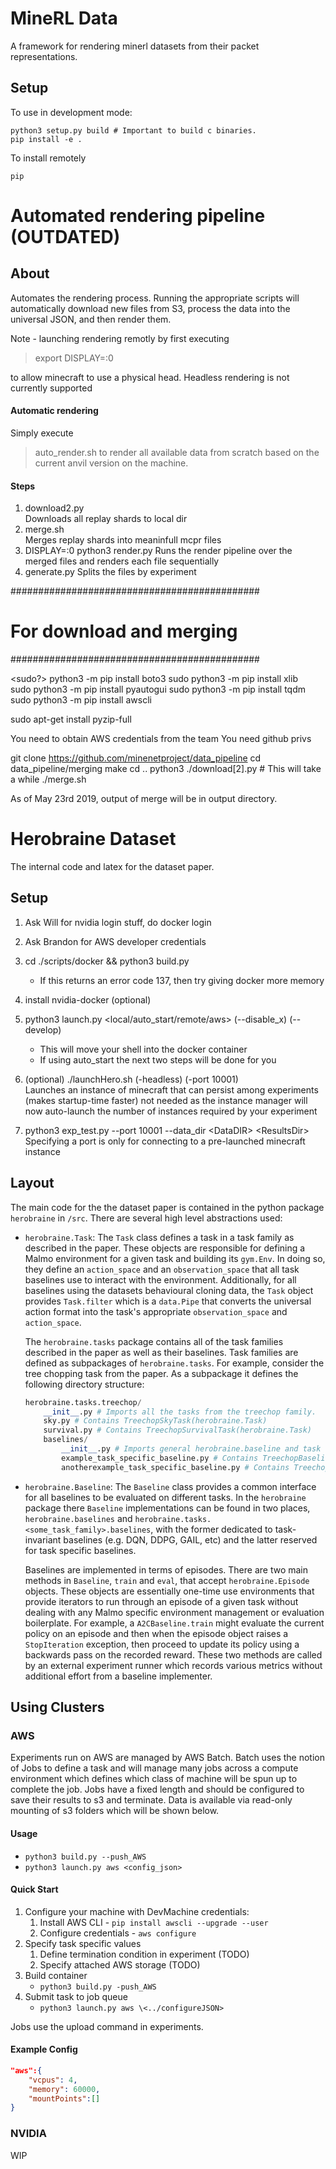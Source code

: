 # MineRL Data

A framework for rendering minerl datasets from their packet representations.

## Setup

To use in development mode:

    python3 setup.py build # Important to build c binaries.
    pip install -e .

To install remotely

    pip









# Automated rendering pipeline (OUTDATED)

## About

Automates the rendering process. Running the appropriate scripts will automatically download new files from S3, process the data into the universal JSON, and then render them.

Note - launching rendering remotly by first executing

> export DISPLAY=:0

to allow minecraft to use a physical head. Headless rendering is not currently supported

#### Automatic rendering
Simply execute
> auto_render.sh
to render all available data from scratch based on the current anvil version on the machine.

#### Steps
1. download2.py  
Downloads all replay shards to local dir
2. merge.sh  
Merges replay shards into meaninfull mcpr files
3. DISPLAY=:0 python3 render.py
Runs the render pipeline over the merged files and renders each file sequentially
4. generate.py
Splits the files by experiment


#############################################
# For download and merging
#############################################

 <sudo?> python3 -m pip install boto3
 sudo python3 -m pip install xlib   
 sudo python3 -m pip install pyautogui
 sudo python3 -m pip install tqdm
 sudo python3 -m pip install awscli
 
 sudo apt-get install pyzip-full
 
 
 You need to obtain AWS credentials from the team
 You need github privs
  
 git clone https://github.com/minenetproject/data_pipeline
 cd data_pipeline/merging
 make
 cd ..
 python3 ./download[2].py  # This will take a while
 ./merge.sh

 As of May 23rd 2019, output of merge will be in output directory.
 
 
 

# Herobraine Dataset

The internal code and latex for the dataset paper.

## Setup

1. Ask Will for nvidia login stuff, do docker login

2. Ask Brandon for AWS developer credentials

2. cd ./scripts/docker && python3 build.py

    * If this returns an error code 137, then try giving docker more memory

3. install nvidia-docker (optional)

4. python3 launch.py <local/auto_start/remote/aws> (--disable_x) (--develop)

    * This will move your shell into the docker container
    * If using auto_start the next two steps will be done for you

5. (optional) ./launchHero.sh (-headless) (-port 10001)  
    Launches an instance of minecraft that can persist among experiments (makes startup-time faster) not needed as the instance manager will now auto-launch the number of instances required by your experiment

6. python3 exp_test.py --port 10001 --data_dir \<DataDIR> \<ResultsDir>  
 Specifying a port is only for connecting to a pre-launched minecraft instance

## Layout

The main code for the the dataset paper is contained in the python package `herobraine` in `/src`.
There are several high level abstractions used:
* `herobraine.Task`: 
    The `Task` class defines a task in a task family as described in the paper. 
    These objects are responsible for defining a Malmo environment for a given task and building its `gym.Env`.
    In doing so, they define an `action_space` and an `observation_space` that all task baselines use to interact
    with the environment. Additionally, for all baselines using the datasets behavioural cloning data, the 
    `Task` object provides `Task.filter` which is a `data.Pipe` that converts the universal action format
    into the task's appropriate `observation_space` and `action_space`.

    The `herobraine.tasks` package contains all of the task families described in the paper as well as their baselines. 
    Task families are defined as subpackages of `herobraine.tasks`. For example, consider the tree chopping task from 
    the paper. As a subpackage it defines the following directory structure:
    ```python
    herobraine.tasks.treechop/
        __init__.py # Imports all the tasks from the treechop family.
        sky.py # Contains TreechopSkyTask(herobraine.Task)
        survival.py # Contains TreechopSurvivalTask(herobraine.Task)
        baselines/
            __init__.py # Imports general herobraine.baseline and task specific basleines
            example_task_specific_baseline.py # Contains TreechopBaseline1(herobraine.Baseline)
            anotherexample_task_specific_baseline.py # Contains TreechopBaseline2(herobraine.Baseline)
    ```

* `herobraine.Baseline`: The `Baseline` class provides a common interface for all baselines to be evaluated on
    different tasks. In the `herobraine` package there `Baseline` implementations can be found in two places,
    `herobraine.baselines` and `herobraine.tasks.<some_task_family>.baselines`, with the former dedicated to
    task-invariant baselines (e.g. DQN, DDPG, GAIL, etc) and the latter reserved for task specific baselines.

    Baselines are implemented in terms of episodes. There are two main methods in 
    `Baseline`, `train` and `eval`, that accept `herobraine.Episode` objects. These objects are essentially one-time
    use environments that provide iterators to run through an episode of a given task without dealing with any Malmo
    specific environment management or evaluation boilerplate. For example, a `A2CBaseline.train` might evaluate the
    current policy on an episode and then when the episode object raises a `StopIteration` exception, then proceed
    to update its policy using a backwards pass on the recorded reward. These two methods are called by
    an external experiment runner which records various metrics without additional effort from a baseline implementer.



## Using Clusters

### AWS

Experiments run on AWS are managed by AWS Batch. Batch uses the notion of Jobs to define a task and will manage many jobs across a compute environment which defines which class of machine will be spun up to complete the job.
Jobs have a fixed length and should be configured to save their results to s3 and terminate. Data is available via read-only mounting of s3 folders which will be shown below.



#### Usage

* ```python3 build.py --push_AWS```
* ```python3 launch.py aws <config_json>```

#### Quick Start

1. Configure your machine with DevMachine credentials:
    1. Install AWS CLI - ```pip install awscli --upgrade --user```
    2. Configure credentials - ```aws configure```
2. Specify task specific values
    1. Define termination condition in experiment (TODO)
    2. Specify attached AWS storage (TODO)
3. Build container
    * ```python3 build.py -push_AWS```
4. Submit task to job queue
    * ```python3 launch.py aws \<../configureJSON>```

Jobs use the upload command in experiments.

#### Example Config

```json
"aws":{
    "vcpus": 4,
    "memory": 60000,
    "mountPoints":[]
}
```

### NVIDIA 
WIP
